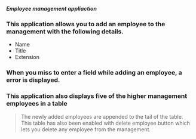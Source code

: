 **_Employee management appliaction_**

### This application allows you to add an employee to the management with the following details.
* Name
* Title
* Extension

### When you miss to enter a field while adding an employee, a error is displayed. 

### This application also displays five of the higher management employees in a table
> The newly added employees are appended to the tail of the table.
> This table has also been enabled with delete employee button which lets you delete any employee from the management.